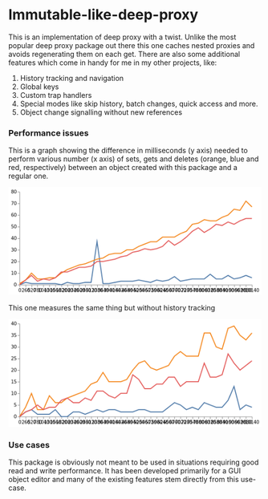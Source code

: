 # Immutable-like-deep-proxy

This is an implementation of deep proxy with a twist. Unlike the most popular deep proxy package out there this one caches nested proxies and avoids regenerating them on each get. There are also some additional features which come in handy for me in my other projects, like:

1. History tracking and navigation
1. Global keys
1. Custom trap handlers
1. Special modes like skip history, batch changes, quick access and more.
1. Object change signalling without new references

### Performance issues

This is a graph showing the difference in milliseconds (y axis) needed to perform various number (x axis) of sets, gets and deletes (orange, blue and red, respectively) between an object created with this package and a regular one.

![withHistory](performance-history-no-deletion.png 'With History')

This one measures the same thing but without history tracking

![withoutHistory](performance-no-history-no-deletion.png 'Without History')

### Use cases

This package is obviously not meant to be used in situations requiring good read and write performance. It has been developed primarily for a GUI object editor and many of the existing features stem directly from this use-case.
